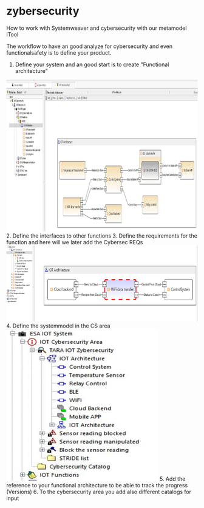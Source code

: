 # zybersecurity
How to work with Systemweaver and cybersecurity with our metamodel iTool

The workflow to have an good analyze for cybersecurity and even functionalsafety is to define your product. 
1. Define your system and an good start is to create "Functional architecture"
<img src="picture/IOT_architecture.jpg" alt="Functional architecture" width="800" height="400">
2. Define the interfaces to other functions
3. Define the requirements for the function and here will we later add the Cybersec REQs
<img src="picture/function_interface.jpg" alt="Functional architecture" width="800" height="200">
4. Define the systemmodel in the CS area
<img src="picture/cs_area.jpg" alt="Cybersecurity area" width="400" height="400">
5. Add the reference to your functional architecture to be able to track the progress (Versions)
6. To the cybersecurity area you add also different catalogs for input



